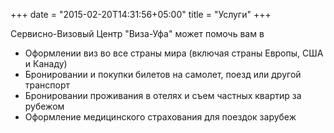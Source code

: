 +++
date = "2015-02-20T14:31:56+05:00"
title = "Услуги"
+++

Сервисно-Визовый Центр "Виза-Уфа" может помочь вам в

- Оформлении виз во все страны мира (включая страны Европы, США и Канаду)
- Бронировании и покупки билетов на самолет, поезд или другой транспорт
- Бронировании проживания в отелях и съем частных квартир за рубежом
- Оформление медицинского страхования для поездок зарубеж
